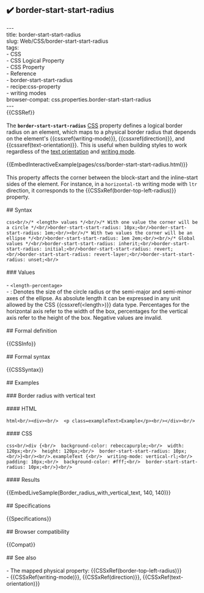 ## ✔️ border-start-start-radius 
 ---<br/>title: border-start-start-radius<br/>slug: Web/CSS/border-start-start-radius<br/>tags:<br/>  - CSS<br/>  - CSS Logical Property<br/>  - CSS Property<br/>  - Reference<br/>  - border-start-start-radius<br/>  - recipe:css-property<br/>  - writing modes<br/>browser-compat: css.properties.border-start-start-radius<br/>---<br/>{{CSSRef}}<br/><br/>The **`border-start-start-radius`** [CSS](/en-US/docs/Web/CSS) property defines a logical border radius on an element, which maps to a physical border radius that depends on the element's {{cssxref(writing-mode)}}, {{cssxref(direction)}}, and {{cssxref(text-orientation)}}. This is useful when building styles to work regardless of the [text orientation](/en-US/docs/Web/CSS/text-orientation) and [writing mode](/en-US/docs/Web/CSS/CSS_Writing_Modes).<br/><br/>{{EmbedInteractiveExample(pages/css/border-start-start-radius.html)}}<br/><br/>This property affects the corner between the block-start and the inline-start sides of the element. For instance, in a `horizontal-tb` writing mode with `ltr` direction, it corresponds to the {{CSSxRef(border-top-left-radius)}} property.<br/><br/>## Syntax<br/><br/>```css<br/>/* <length> values */<br/>/* With one value the corner will be a circle */<br/>border-start-start-radius: 10px;<br/>border-start-start-radius: 1em;<br/><br/>/* With two values the corner will be an ellipse */<br/>border-start-start-radius: 1em 2em;<br/><br/>/* Global values */<br/>border-start-start-radius: inherit;<br/>border-start-start-radius: initial;<br/>border-start-start-radius: revert;<br/>border-start-start-radius: revert-layer;<br/>border-start-start-radius: unset;<br/>```<br/><br/>### Values<br/><br/>- `<length-percentage>`<br/>  - : Denotes the size of the circle radius or the semi-major and semi-minor axes of the ellipse. As absolute length it can be expressed in any unit allowed by the CSS {{cssxref(&lt;length&gt;)}} data type. Percentages for the horizontal axis refer to the width of the box, percentages for the vertical axis refer to the height of the box. Negative values are invalid.<br/><br/>## Formal definition<br/><br/>{{CSSInfo}}<br/><br/>## Formal syntax<br/><br/>{{CSSSyntax}}<br/><br/>## Examples<br/><br/>### Border radius with vertical text<br/><br/>#### HTML<br/><br/>```html<br/><div><br/>  <p class=exampleText>Example</p><br/></div><br/>```<br/><br/>#### CSS<br/><br/>```css<br/>div {<br/>  background-color: rebeccapurple;<br/>  width: 120px;<br/>  height: 120px;<br/>  border-start-start-radius: 10px;<br/>}<br/><br/>.exampleText {<br/>  writing-mode: vertical-rl;<br/>  padding: 10px;<br/>  background-color: #fff;<br/>  border-start-start-radius: 10px;<br/>}<br/>```<br/><br/>#### Results<br/><br/>{{EmbedLiveSample(Border_radius_with_vertical_text, 140, 140)}}<br/><br/>## Specifications<br/><br/>{{Specifications}}<br/><br/>## Browser compatibility<br/><br/>{{Compat}}<br/><br/>## See also<br/><br/>- The mapped physical property: {{CSSxRef(border-top-left-radius)}}<br/>- {{CSSxRef(writing-mode)}}, {{CSSxRef(direction)}}, {{CSSxRef(text-orientation)}}<br/>